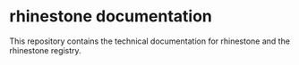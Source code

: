 # rhinestone documentation

This repository contains the technical documentation for rhinestone and the rhinestone registry.

<!-- WORLD-ID-SHARED-README-TAG:START - Do not remove or modify this section directly -->
<!-- The contents of this file are inserted to all World ID repositories to provide general context on World ID. -->

<!-- WORLD-ID-SHARED-README-TAG:END -->
